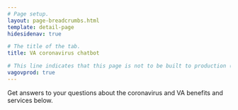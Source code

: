 ```yaml
---
# Page setup.
layout: page-breadcrumbs.html
template: detail-page
hidesidenav: true

# The title of the tab.
title: VA coronavirus chatbot

# This line indicates that this page is not to be built to production (www.va.gov)
vagovprod: true
---
```

<script src="https://cdn.botframework.com/botframework-webchat/latest/webchat-es5.gzip.js"></script>
<style>
#webchat button {
    justify-content: left !important;
    text-align: left !important;
    overflow: visible !important;
}

#webchat button div {
    overflow: visible !important;
    white-space: pre-wrap !important;
    text-overflow: unset !important;
}

#webchat button:disabled {
    margin: 0 !important;
    padding: 10px !important;
    min-height: 38px !important;
    background: #d6d7d9 !important;
    color: #ffffff !important;
    border: 0;
}

#webchat[watermark="true"] [role="complementary"] ul[role="list"]::after {
    content: "Powered By ...";
    background: linear-gradient(rgba(248, 248, 248, 0), rgba(248, 248, 248, .63), #F8F8F8 40%);
    bottom: 0;
    right: 0;
    color: #707070;
    display: block;
    font-family: 'Segoe Semibold', Calibri, 'Helvetica Neue', Arial, sans-serif;
    font-size: 12px;
    padding: 15px 10px 10px;
    position: sticky;
    text-align: right;
}

#webchat input[type=checkbox] {
    -webkit-appearance: checkbox;
    -moz-appearance: checkbox;
    opacity: 1.0;
    width: auto;
}

/* labels for checkboxes */
#webchat label.ac-textBlock {
    font-size: 16px !important;
    margin-top: 0 !important;
    margin-left: 16px !important;
}

#webchat div.ac-input-container {
    margin-bottom: 15px !important;
}

.webchat__bubble__content {
    border: 0 !important;
    border-radius: 5px !important;
    /* $color-base from design.va.gov */
    color: #212121 !important;
}

/* side vertical container with avatar in it */
.webchat__stackedLayout__avatar {
    margin: 0 8px !important;
}

/* horizontal container with chat bubbles */
.webchat__stacked_indented_content {
    margin: 0 8px !important;
}

/* padding around question chat bubbles */
.css-18q9i6z {
    padding: 16px 8px !important;
}

/* gap between end of scroll area and bg */
.css-1qyo5rb:first-child {
    margin-top: 4px !important;
}

/* padding between question chat bubbles */
.css-1qyo5rb:not(:first-child) {
    padding-bottom: 8px !important;
    margin-bottom: 0 !important;
}

/* padding around answer chat bubbles */
div.ac-container.ac-adaptiveCard {
    padding: 16px 8px !important;
}

/* button style in answers before being selected */
button.ac-pushButton.style-default {
    margin: 0 !important;
    /* $color-primary from design.va.gov */
    color: #0071bb;
    border: 2px solid #0071bb;
    font-weight: 700 !important;
}

button.ac-pushButton.style-default:hover {
    /* $color-primary-darker from design.va.gov */
    color: #003e73;
    border: 2px solid #003e73 !important;
    background: white;
    font-weight: 700 !important;
}

/* additional padding around answer chat bubbles
(3px + webchat__row 5px + css-1qyo5rb 8px = 16px from design specs) */
.webchat__stackedLayout--fromUser {
    padding: 3px 0 !important;
}

/* "just now/5 mins ago" time indicator for each message */
.css-1kceze8 {
    visibility: hidden !important;
    height: 0;
}

/* unnecessary div above answer options in chat bubble */
.ac-horizontal-separator {
    height: 0 !important;
}

/* container around dropdown element */
.ac-input-container {
    flex-wrap: wrap !important;
}

/* dropdown element (ex: states list) */
.ac-input.ac-multichoiceInput.ac-choiceSetInput-compact {
    margin-bottom: 8px !important;
    min-width: 100% !important;
}

.css-yb0hx9.webchat__initialsAvatar.css-10h6e9z {
    font-weight: 700 !important;
    font-size: 18px !important;
    /* $color-primary-darkest from design.va.gov */
    background: #112e51 !important;
}
</style>
<div class="va-introtext">
  Get answers to your questions about the coronavirus and VA benefits and services below.
</div>


<!--
  The "widget-type" should be registered at
  https://github.com/department-of-veterans-affairs/vets-website/blob/master/src/applications/static-pages/widgetTypes.js>
-->
<div id="webchat" data-widget-type="va-coronavirus-chatbot"></div>
